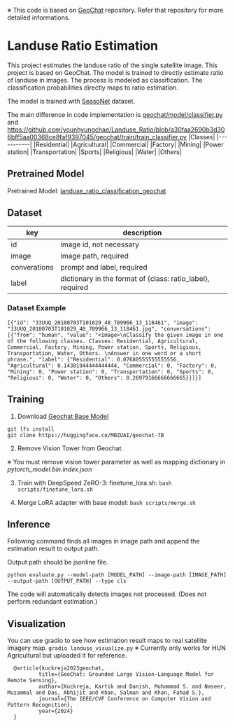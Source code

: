 &#8251; This code is based on [GeoChat](https://github.com/mbzuai-oryx/GeoChat.git) repository. Refer that repository for more detailed informations.
# Landuse Ratio Estimation
This project estimates the landuse ratio of the single satellite image. This project is based on GeoChat. The model is trained to directly estimate ratio of landuse in images. The process is modeled as classification. The classification probabilities directly maps to ratio estimation.

The model is trained with [SeasoNet](https://zenodo.org/records/5850307) dataset.

The main difference in code implementation is [geochat/model/classifier.py](https://github.com/younhyungchae/Landuse_Ratio/blob/a30faa2690b3d306bff5aa00368ce8faf9397045/geochat/model/classifier.py) and https://github.com/younhyungchae/Landuse_Ratio/blob/a30faa2690b3d306bff5aa00368ce8faf9397045/geochat/train/train_classifier.py
|Classes|
|-----------|
|Residential|
|Agricultural|
|Commercial|
|Factory|
|Mining|
|Power station|
|Transportation|
|Sports|
|Religious|
|Water|
|Others|

## Pretrained Model
Pretrained Model: [landuse_ratio_classification_geochat](https://huggingface.co/YounhyungChae/landuse_ratio_classification_geochat)

## Dataset
|key|description|
|----------|-----------------------|
|id| image id, not necessary|
|image| image path, required|
|converations| prompt and label, required|
|label| dictionary in the format of  {class: ratio_label}, required|

### Dataset Example
```
[{"id": "33UUQ_20180703T101029_48_789966_13_118461", "image": "33UUQ_20180703T101029_48_789966_13_118461.jpg", "conversations": [{"from": "human", "value": "<image>\nClassify the given image in one of the following classes. Classes: Residential, Agricultural, Commercial, Factory, Mining, Power station, Sports, Religious, Transportation, Water, Others. \nAnswer in one word or a short phrase.", "label": {"Residential": 0.07680555555555556, "Agricultural": 0.14381944444444444, "Commercial": 0, "Factory": 0, "Mining": 0, "Power station": 0, "Transportation": 0, "Sports": 0, "Religious": 0, "Water": 0, "Others": 0.26979166666666665}}]}]
```

## Training
1. Download [Geochat Base Model](https://huggingface.co/MBZUAI/geochat-7B)
  ```
git lfs install
git clone https://huggingface.co/MBZUAI/geochat-7B
  ```
2. Remove Vision Tower from Geochat.
   
  &#8251; You must remove vision tower parameter as well as mapping dictionary in *pytorch_model.bin.index.json*
  
3. Train with DeepSpeed ZeRO-3: finetune_lora.sh: `bash scripts/finetune_lora.sh`

4. Merge LoRA adapter with base model: `bash scripts/merge.sh`
   
## Inference
Following command finds all images in image path and append the estimation result to output path.

Output path should be jsonline file.

`python evaluate.py --model-path [MODEL_PATH] --image-path [IMAGE_PATH] --output-path [OUTPUT_PATH] --type cls`

The code will automatically detects images not processed. (Does not perform redundant estimation.)

## Visualization
You can use gradio to see how estimation result maps to real satellite imagery map.
`gradio landuse_visualize.py`
&#8251; Currently only works for HUN Agricultural but uploaded it for reference.

```
  @article{kuckreja2023geochat,
          title={GeoChat: Grounded Large Vision-Language Model for Remote Sensing},
          author={Kuckreja, Kartik and Danish, Muhammad S. and Naseer, Muzammal and Das, Abhijit and Khan, Salman and Khan, Fahad S.},
          journal={The IEEE/CVF Conference on Computer Vision and Pattern Recognition},
          year={2024}
  }
```
